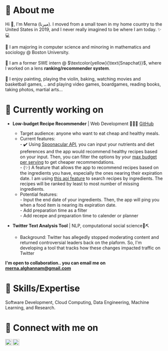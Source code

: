 # 👩 About me

Hi 👋, I'm Merna (ميرنا). I moved from a small town in my home country to the United States in 2019, and I never really imagined to be where I am today. ✨💻 <br>

🏫 I am majoring in computer science and minoring in mathematics and sociology @ Boston University. <br><br>
💼 I am a former SWE intern @ $\textcolor{yellow}{\text{Snapchat}}$, where I worked on a lens **ranking/recommender system**. <br><br>
💆 I enjoy painting, playing the violin, baking, watching movies and basketball games, .. and playing video games, boardgames, reading books, taking photos, martial arts...
<br>
# 🚀 Currently working on
- **Low-budget Recipe Recommender** | Web Development 📝🥦🍳 [GitHub](https://github.com/mernaAlghannam/low-budget-recipe-recommender)<br>
   - Target audience: anyone who want to eat cheap and healthy meals. 
   - Current features: <br>
         - ✔️ Using [Spoonacular API](https://spoonacular.com/food-api/docs#Ingredient-Search), you can input your nutrients and diet preferences and the app would recommend healthy recipes based on your input. Then, you can filter the options by your [max budget per serving](https://spoonacular.com/food-api/docs#Price-Breakdown-by-ID) to get cheaper recommendations. <br>
         - (✨) A feature that allows the app to recommend recipes based on the ingredients you have, especially the ones nearing their expiration date. I am using [this api feature](https://spoonacular.com/food-api/docs#Search-Recipes-by-Ingredients) to search recipes by ingredients. The recipes will be ranked by least to most number of missing ingredients.
   - Potential features: <br>
         - Input the end date of your ingredients. Then, the app will ping you when a food item is nearing its expiration date.<br>
         - Add preparation time as a filter <br>
         - Add recepe and preparation time to calender or planner

 - **Twitter Text Analysis Tool** | NLP, computational social science📜⛏️ <br>
   - Background: Twitter has allegedly stopped moderating content and returned controversial leaders back on the plaform. So, I'm developing a tool that tracks how these changes impacted traffic on Twitter

**I'm open to collaboration.. you can email me on merna.alghannam@gmail.com** <br>
            
# 💼 Skills/Expertise 

Software Development, Cloud Computing, Data Engineering, Machine Learning, and Research. <br>

# 🤝 Connect with me on
<a href="https://www.linkedin.com/in/merna-alghannam-a71163165/"><img align="left" src="https://raw.githubusercontent.com/yushi1007/yushi1007/main/images/linkedin.svg" alt="Yu Shi | LinkedIn" width="21px"/></a>
<a href="https://www.instagram.com/merna.__.al/"><img align="left" src="https://raw.githubusercontent.com/yushi1007/yushi1007/main/images/instagram.svg" alt="Yu Shi | Instagram" width="21px"/></a>
